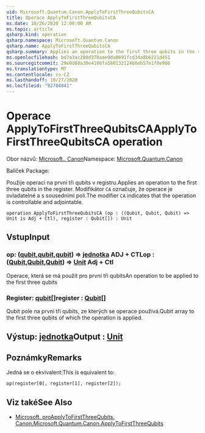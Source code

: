 ```yaml
---
uid: Microsoft.Quantum.Canon.ApplyToFirstThreeQubitsCA
title: Operace ApplyToFirstThreeQubitsCA
ms.date: 10/26/2020 12:00:00 AM
ms.topic: article
qsharp.kind: operation
qsharp.namespace: Microsoft.Quantum.Canon
qsharp.name: ApplyToFirstThreeQubitsCA
qsharp.summary: Applies an operation to the first three qubits in the register. The modifier `CA` indicates that the operation is controllable and adjointable.
ms.openlocfilehash: bd7a3ac260d370aae9da8691fcd34a8b6221d451
ms.sourcegitcommit: 29e0d88a30e4166fa580132124b0eb57e1f0e986
ms.translationtype: MT
ms.contentlocale: cs-CZ
ms.lasthandoff: 10/27/2020
ms.locfileid: "92704841"
---
```

# <a name="applytofirstthreequbitsca-operation"></a><span data-ttu-id="8a0b8-102">Operace ApplyToFirstThreeQubitsCA</span><span class="sxs-lookup"><span data-stu-id="8a0b8-102">ApplyToFirstThreeQubitsCA operation</span></span>

<span data-ttu-id="8a0b8-103">Obor názvů: [Microsoft.. Canon](xref:Microsoft.Quantum.Canon)</span><span class="sxs-lookup"><span data-stu-id="8a0b8-103">Namespace: [Microsoft.Quantum.Canon](xref:Microsoft.Quantum.Canon)</span></span>

<span data-ttu-id="8a0b8-104">Balíček [](https://nuget.org/packages/)</span><span class="sxs-lookup"><span data-stu-id="8a0b8-104">Package: [](https://nuget.org/packages/)</span></span>


<span data-ttu-id="8a0b8-105">Použije operaci na první tři qubits v registru.</span><span class="sxs-lookup"><span data-stu-id="8a0b8-105">Applies an operation to the first three qubits in the register.</span></span>
<span data-ttu-id="8a0b8-106">Modifikátor `CA` označuje, že operace je ovladatelné a s sousedními poli.</span><span class="sxs-lookup"><span data-stu-id="8a0b8-106">The modifier `CA` indicates that the operation is controllable and adjointable.</span></span>

```qsharp
operation ApplyToFirstThreeQubitsCA (op : ((Qubit, Qubit, Qubit) => Unit is Adj + Ctl), register : Qubit[]) : Unit
```


## <a name="input"></a><span data-ttu-id="8a0b8-107">Vstup</span><span class="sxs-lookup"><span data-stu-id="8a0b8-107">Input</span></span>

### <a name="op--qubitqubitqubit--unit-adj--ctl"></a><span data-ttu-id="8a0b8-108">op: ([qubit](xref:microsoft.quantum.lang-ref.qubit),[qubit](xref:microsoft.quantum.lang-ref.qubit),[qubit](xref:microsoft.quantum.lang-ref.qubit)) => [jednotka](xref:microsoft.quantum.lang-ref.unit) ADJ + CTL</span><span class="sxs-lookup"><span data-stu-id="8a0b8-108">op : ([Qubit](xref:microsoft.quantum.lang-ref.qubit),[Qubit](xref:microsoft.quantum.lang-ref.qubit),[Qubit](xref:microsoft.quantum.lang-ref.qubit)) => [Unit](xref:microsoft.quantum.lang-ref.unit) Adj + Ctl</span></span>

<span data-ttu-id="8a0b8-109">Operace, která se má použít pro první tři qubits</span><span class="sxs-lookup"><span data-stu-id="8a0b8-109">An operation to be applied to the first three qubits</span></span>


### <a name="register--qubit"></a><span data-ttu-id="8a0b8-110">Register: [qubit](xref:microsoft.quantum.lang-ref.qubit)[]</span><span class="sxs-lookup"><span data-stu-id="8a0b8-110">register : [Qubit](xref:microsoft.quantum.lang-ref.qubit)[]</span></span>

<span data-ttu-id="8a0b8-111">Qubit pole na první tři qubits, ze kterých se operace používá.</span><span class="sxs-lookup"><span data-stu-id="8a0b8-111">Qubit array to the first three qubits of which the operation is applied.</span></span>



## <a name="output--unit"></a><span data-ttu-id="8a0b8-112">Výstup: [jednotka](xref:microsoft.quantum.lang-ref.unit)</span><span class="sxs-lookup"><span data-stu-id="8a0b8-112">Output : [Unit](xref:microsoft.quantum.lang-ref.unit)</span></span>



## <a name="remarks"></a><span data-ttu-id="8a0b8-113">Poznámky</span><span class="sxs-lookup"><span data-stu-id="8a0b8-113">Remarks</span></span>

<span data-ttu-id="8a0b8-114">Jedná se o ekvivalent:</span><span class="sxs-lookup"><span data-stu-id="8a0b8-114">This is equivalent to:</span></span>

```qsharp
op(register[0], register[1], register[2]);
```

## <a name="see-also"></a><span data-ttu-id="8a0b8-115">Viz také</span><span class="sxs-lookup"><span data-stu-id="8a0b8-115">See Also</span></span>

- [<span data-ttu-id="8a0b8-116">Microsoft. proApplyToFirstThreeQubits. Canon.</span><span class="sxs-lookup"><span data-stu-id="8a0b8-116">Microsoft.Quantum.Canon.ApplyToFirstThreeQubits</span></span>](xref:Microsoft.Quantum.Canon.ApplyToFirstThreeQubits)